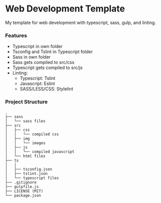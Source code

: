 # Web Development Template

My template for web development with typescript, sass, gulp, and linting.

### Features

-   Typescript in own folder
-   Tsconfig and Tslint in Typescript folder
-   Sass in own folder
-   Sass gets compiled to src/css
-   Typescript gets compiled to src/js
-   Linting:
    -   Typescript: Tslint
    -   Javascript: Eslint
    -   SASS/LESS/CSS: Stylelint

### Project Structure

    .
    ├── sass
    │   └── sass files
    ├── src
    │   ├── css
    │   │   └── compiled css
    │   ├── img
    │   │   └── images
    │   ├── js
    │   │   └── compiled javascript
    │   └── html files
    ├── ts
    │   │
    │   ├── tsconfig.json
    │   ├── tslint.json
    │   └── typescript files
    ├── .gitignore
    ├── gulpfile.js
    ├── LICENSE (MIT)
    └── package.json
